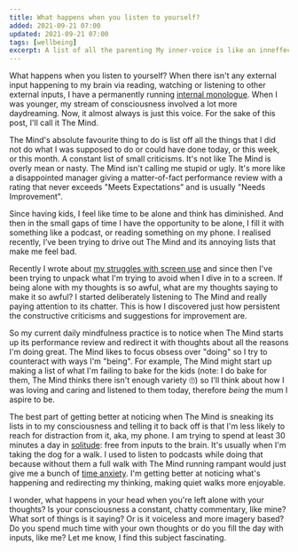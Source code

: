 ```yaml
---
title: What happens when you listen to yourself?
added: 2021-09-21 07:00
updated: 2021-09-21 07:00
tags: [wellbeing]
excerpt: A list of all the parenting My inner-voice is like an inneffective middle manager giving a negative performance review.
---
```


What happens when you listen to yourself? When there isn't any external input happening to my brain via reading, watching or listening to other external inputs, I have a permanently running [internal monologue](https://en.wikipedia.org/wiki/Internal_monologue). When I was younger, my stream of consciousness involved a lot more daydreaming. Now, it almost always is just this voice. For the sake of this post, I'll call it The Mind.

The Mind's absolute favourite thing to do is list off all the things that I did not do what I was supposed to do or could have done today, or this week, or this month. A constant list of small criticisms. It's not like The Mind is overly mean or nasty. The Mind isn't calling me stupid or ugly. It's more like a disappointed manager giving a matter-of-fact performance review with a rating that never exceeds "Meets Expectations” and is usually "Needs Improvement".

Since having kids, I feel like time to be alone and think has diminished. And then in the small gaps of time I have the opportunity to be alone, I fill it with something like a podcast, or reading something on my phone. I realised recently, I’ve been trying to drive out The Mind and its annoying lists that make me feel bad.

Recently I wrote about [my struggles with screen use](https://rachsmith.com/screen-time/) and since then I've been trying to unpack what I'm trying to avoid when I dive in to a screen. If being alone with my thoughts is so awful, what are my thoughts saying to make it so awful? I started deliberately listening to The Mind and really paying attention to its chatter. This is how I discovered just how persistent the constructive criticisms and suggestions for improvement are. 

So my current daily mindfulness practice is to notice when The Mind starts up its performance review and redirect it with thoughts about all the reasons I'm doing great. The Mind likes to focus obsess over "doing" so I try to counteract with ways I'm "being". For example, The Mind might start up making a list of what I'm failing to bake for the kids (note: I do bake for them, The Mind thinks there isn't enough variety 🙄) so I'll think about how I was loving and caring and listened to them today, therefore *being* the mum I aspire to be.

The best part of getting better at noticing when The Mind is sneaking its lists in to my consciousness and telling it to back off is that I'm less likely to reach for distraction from it, aka, my phone. I am trying to spend at least 30 minutes a day in [solitude](https://austinkleon.com/2019/02/02/on-solitude-and-being-who-you-are/): free from inputs to the brain. It's usually when I'm taking the dog for a walk. I used to listen to podcasts while doing that because without them a full walk with The Mind running rampant would just give me a bunch of [time anxiety](https://www.healthline.com/health/mental-health/time-anxiety#symptoms). I'm getting better at noticing what's happening and redirecting my thinking, making quiet walks more enjoyable.

I wonder, what happens in your head when you're left alone with your thoughts? Is your consciousness a constant, chatty commentary, like mine? What sort of things is it saying? Or is it voiceless and more imagery based? Do you spend much time with your own thoughts or do you fill the day with inputs, like me? Let me know, I find this subject fascinating.

